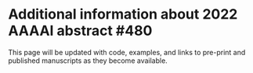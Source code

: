 # Additional information about 2022 AAAAI abstract #480

This page will be updated with code, examples, and links to pre-print and published manuscripts as they become available.
